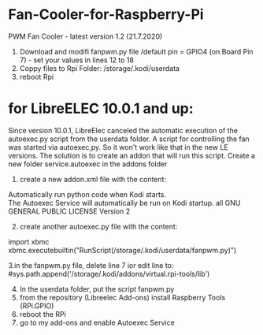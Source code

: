 

# Fan-Cooler-for-Raspberry-Pi
PWM Fan Cooler - latest version 1.2 (21.7.2020)
1. Download and modifi fanpwm.py file  /default pin = GPIO4 (on Board Pin 7)  -  set your values in lines 12 to 18
2. Coppy files to Rpi Folder: /storage/.kodi/userdata
3. reboot Rpi

# for LibreELEC 10.0.1 and up:

Since version 10.0.1, LibreElec canceled the automatic execution of the autoexec.py script from the userdata folder.
A script for controlling the fan was started via autoexec,py. So it won't work like that in the new LE versions.
The solution is to create an addon that will run this script.
Create a new folder service.autoexec in the addons folder

1. create a new addon.xml file with the content:

<?xml version="1.0" encoding="UTF-8" standalone="yes"?>
<addon id="service.autoexec" name="Autoexec Service" version="1.0.0" provider-name="name">
    <requires>
        <import addon="xbmc.python" version="3.0.0"/>
    </requires>
    <extension point="xbmc.service" library="autoexec.py">
    </extension>
    <extension point="xbmc.addon.metadata">
        <summary lang="en_GB">Automatically run python code when Kodi starts.</summary>
        <description lang="en_GB">The Autoexec Service will automatically be run on Kodi startup.</description>
        <platform>all</platform>
        <license>GNU GENERAL PUBLIC LICENSE Version 2</license>
    </extension>
</addon>


2. create another autoexec.py file with the content:

import xbmc
xbmc.executebuiltin("RunScript(/storage/.kodi/userdata/fanpwm.py)")

3.in the fanpwm.py file, delete line 7 ior edit line to: #sys.path.append('/storage/.kodi/addons/virtual.rpi-tools/lib')
  
4. In the userdata folder, put the script fanpwm.py
5. from the repository (Libreelec Add-ons) install Raspberry Tools (RPi.GPIO)
6. reboot the RPi
7. go to my add-ons and enable Autoexec Service




